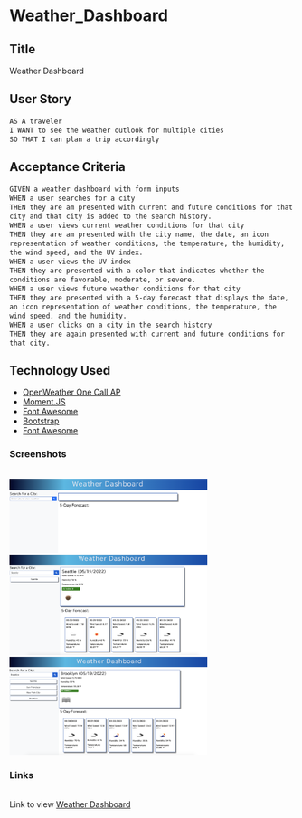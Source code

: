 # Weather_Dashboard

## Title

Weather Dashboard

## User Story

```
AS A traveler
I WANT to see the weather outlook for multiple cities
SO THAT I can plan a trip accordingly
```

## Acceptance Criteria

```
GIVEN a weather dashboard with form inputs
WHEN a user searches for a city
THEN they are am presented with current and future conditions for that city and that city is added to the search history.
WHEN a user views current weather conditions for that city
THEN they are am presented with the city name, the date, an icon representation of weather conditions, the temperature, the humidity, the wind speed, and the UV index.
WHEN a user views the UV index
THEN they are presented with a color that indicates whether the conditions are favorable, moderate, or severe.
WHEN a user views future weather conditions for that city
THEN they are presented with a 5-day forecast that displays the date, an icon representation of weather conditions, the temperature, the wind speed, and the humidity.
WHEN a user clicks on a city in the search history
THEN they are again presented with current and future conditions for that city.
```

## Technology Used
<ul>
<li><a href="https://openweathermap.org/api/one-call-api"> OpenWeather One Call AP</a></li>
<li><a href="https://momentjs.com/">Moment.JS</a></li>
<li><a href="https://fontawesome.com/">Font Awesome</a></li>
<li><a href="https://getbootstrap.com/docs/5.1/getting-started/introduction/">Bootstrap</a></li>
<li><a href="https://fontawesome.com/">Font Awesome</a></li>

</ul>


### Screenshots

<br><img src="./Assets/images/screen1.png" alt="screenshot of starting page" width="350"/>
<br><img src="./Assets/images/screen2.png" alt="screenshot of starting page" width="350"/>
<br><img src="./Assets/images/screen3.png" alt="screenshot of starting page" width="350"/>

### Links

<br>Link to view <a href="https://lemming97.github.io/Weather_Dashboard/">Weather Dashboard</a>

